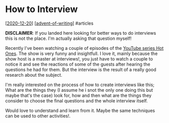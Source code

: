 # How to Interview

[[2020-12-20]] [[advent-of-writing]] #articles

**DISCLAIMER**: If you landed here looking for better ways to do interviews this is not the place. I'm actually asking that question myself!

Recently I've been watching a couple of episodes of the [YouTube series Hot Ones](https://www.youtube.com/playlist?list=PLAzrgbu8gEMIIK3r4Se1dOZWSZzUSadfZ). The show is very funny and insightfull. I love it, mainly because the show host is a master at interviews!, you just have to watch a couple to notice it and see the reactions of some of the guests after hearing the questions he had for them. But the interview is the result of a really good research about the subject.

I'm really interested on the process of how to create interviews like this; What are the things they (I assume he i snot the only one doing this but maybe that's the case) look for, how and then what are the things they consider to choose the final questions and the whole interview itself.

Would love to understand and learn from it. Maybe the same techniques can be used to other activities!.

[//begin]: # "Autogenerated link references for markdown compatibility"
[2020-12-20]: 2020-12-20 "2020-12-20"
[advent-of-writing]: advent-of-writing "Advent of Writing"
[//end]: # "Autogenerated link references"
